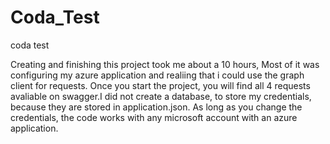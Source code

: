 # Coda_Test
coda test

Creating and finishing this project took me about a 10 hours, Most of it was configuring my azure application and realiing that i could use the graph client for requests.
Once you start the project, you will find all 4 requests avaliable on swagger.I did not create a database, to store my credentials, because they are stored 
in application.json. As long as you change the credentials, the code works with any microsoft account with an azure application.
